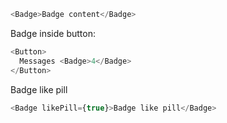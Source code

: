 ```js
<Badge>Badge content</Badge>
```
Badge inside button:
```js
<Button>
  Messages <Badge>4</Badge>
</Button>
```

Badge like pill
```js
<Badge likePill={true}>Badge like pill</Badge>
```